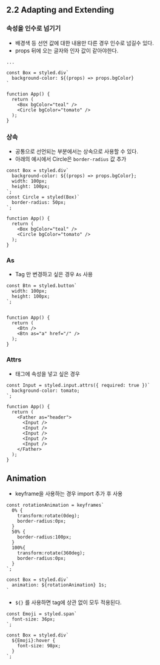 ## 2.2 Adapting and Extending
### 속성을 인수로 넘기기
- 배경색 등 선언 값에 대한 내용만 다른 경우 인수로 넘길수 있다.
- props 뒤에 오는 글자와 인자 값이 같아야한다.
```
...

const Box = styled.div`
  background-color: ${(props) => props.bgColor}
`

function App() {
  return (
    <Box bgColor="teal" />
    <Circle bgColor="tomato" />
  );
}
```

### 상속
- 공통으로 선언되는 부분에서는 상속으로 사용할 수 있다.
- 아래의 예시에서 Circle은 `border-radius` 값 추가
```
const Box = styled.div`
  background-color: ${(props) => props.bgColor};
  width: 100px;
  height: 100px;
`;
const Circle = styled(Box)`
  border-radius: 50px;
`;

function App() {
  return (
    <Box bgColor="teal" />
    <Circle bgColor="tomato" />
  );
}
```

### As
- Tag 만 변경하고 싶은 경우 `As` 사용

```
const Btn = styled.button`
  width: 100px;
  height: 100px;
`;


function App() {
  return (
    <Btn />
    <Btn as="a" href="/" />
  );
}

```

### Attrs
- 태그에 속성을 넣고 싶은 경우

```
const Input = styled.input.attrs({ required: true })`
  background-color: tomato;
`;

function App() {
  return (
    <Father as="header">
      <Input />
      <Input />
      <Input />
      <Input />
      <Input />
    </Father>
  );
}
```

## Animation
- keyframe을 사용하는 경우 import 추가 후 사용
```
const rotationAnimation = keyframes`
  0% {
    transform:rotate(0deg);
    border-radius:0px;
  }
  50% {
    border-radius:100px;
  }
  100%{
    transform:rotate(360deg);
    border-radius:0px;
  }
`;

const Box = styled.div`
  animation: ${rotationAnimation} 1s;
`
```

- `${}` 를 사용하면 tag에 상관 없이 모두 적용된다.

```
const Emoji = styled.span`
  font-size: 36px;
`;

const Box = styled.div`
  ${Emoji}:hover {
    font-size: 98px;
  }
`;

```
